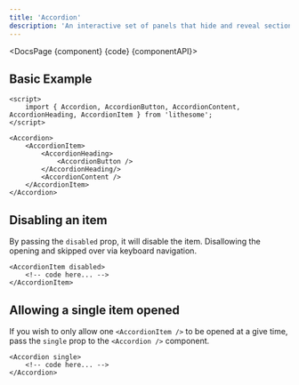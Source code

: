 ```yaml
---
title: 'Accordion'
description: 'An interactive set of panels that hide and reveal sections.'
---
```


<script>
	import {DocsPage} from '$site/index.ts';

	import componentAPI from './api';
	import {default as component} from './component.svelte';
	import {default as code} from './component.svelte?raw';
</script>

<DocsPage {component} {code} {componentAPI}>

## Basic Example

```svelte
<script>
	import { Accordion, AccordionButton, AccordionContent, AccordionHeading, AccordionItem } from 'lithesome';
</script>

<Accordion>
	<AccordionItem>
		<AccordionHeading>
			<AccordionButton />
		</AccordionHeading/>
		<AccordionContent />
	</AccordionItem>
</Accordion>
```

## Disabling an item

By passing the `disabled` prop, it will disable the item. Disallowing the opening and skipped over via keyboard navigation.

```svelte
<AccordionItem disabled>
	<!-- code here... -->
</AccordionItem>
```

## Allowing a single item opened

If you wish to only allow one `<AccordionItem />` to be opened at a give time, pass the `single` prop to the `<Accordion />` component.

```svelte
<Accordion single>
	<!-- code here... -->
</Accordion>
```

</DocsPage>
